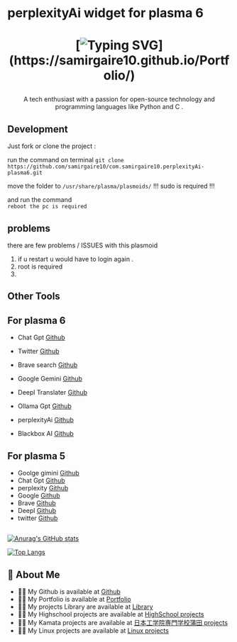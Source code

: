 # perplexityAi widget for plasma 6

<h1 align="center">

[![Typing SVG](https://readme-typing-svg.demolab.com/?lines=Hi+👋,+I'm+samir+gaire;Hi+👋,+私は,+ガイレ+サミル;Hi+👋,+म+समिर‌+गैरे+हो;)](https://samirgaire10.github.io/Portfolio/)

</h1>
<p align="center">A tech enthusiast with a passion for open-source technology and programming  languages like Python and C .</p>
</h1>

## Development

Just fork or clone the project :

run the command on terminal
`git clone https://github.com/samirgaire10/com.samirgaire10.perplexityAi-plasma6.git`

move the folder to `/usr/share/plasma/plasmoids/`
!!! sudo is required !!!

and run the command  
`reboot the pc is required`

## problems

there are few problems / ISSUES with this plasmoid

1.  if u restart u would have to login again .
2.  root is required
3.

## Other Tools

## For plasma 6

- Chat Gpt [Github](https://github.com/samirgaire10/com.samirgaire10.chatgpt-plasma6.git)

- Twitter [Github](https://github.com/samirgaire10/com.samirgaire10.Twitter-plasma6.git)

- Brave search [Github](https://github.com/samirgaire10/com.samirgaire10.Brave-plasma6.git)

- Google Gemini [Github](https://github.com/samirgaire10/com.samirgaire10.google_gemini-plasma6.git)

- Deepl Translater [Github](https://github.com/samirgaire10/com.samirgaire10.Deepl-plasma6.git)

- Ollama Gpt [Github](https://github.com/samirgaire10/com.samirgaire10.Ollama-plasma6.git)

- perplexityAi [Github](https://github.com/samirgaire10/com.samirgaire10.perplexityAi-plasma6.git)

 - Blackbox AI  [Github](https://github.com/samirgaire10/blackbox.AI.git)


## For plasma 5

- Goolge gimini [Github](https://github.com/samirgaire10/com.samirgaire10.Google-Gemini)
- Chat Gpt [Github](https://github.com/dark-eye/com.darkeye.chatGPT)
- perplexity [Github](https://github.com/samirgaire10/com.samirgaire10.perplexity)
- Google [Github](https://github.com/samirgaire10/com.samirgaire10.google)
- Brave [Github](https://github.com/samirgaire10/com.samirgaire10.brave)
- Deepl [Github](https://github.com/samirgaire10/com.samirgaire10.Deepl)
- twitter [Github](https://github.com/samirgaire10/com.samirgaire10.twitter.git)

## </h1>

[![Anurag's GitHub stats](https://github-readme-stats.vercel.app/api?username=samirgaire10&show_icons=true&theme=tokyonight)](https://github.com/samirgaire10)

[![Top Langs](https://github-readme-stats.vercel.app/api/top-langs/?username=samirgaire10&show_icons=true&theme=tokyonight&layout=pie)](https://github.com/samirgaire10)

## 🚀 About Me

- 👨‍💻 My Github is available at [Github](https://github.com/samirgaire10)
- 👨‍💻 My Portfolio is available at [Portfolio](https://samirgaire10.github.io/Portfolio/)
- 👨‍💻 My projects Library are available at [Library](https://samirgaire10.github.io/Library/)
- 👨‍💻 My Highschool projects are available at [HighSchool projects](https://samirgaire10.github.io/High-School-Web-Projects/)
- 👨‍💻 My Kamata projects are available at [ 日本工学院専門学校蒲田 projects](https://samirgaire10.github.io/kamata/)
- 👨‍💻 My Linux projects are available at [ Linux projects](https://samirgaire10.github.io/linux/)
